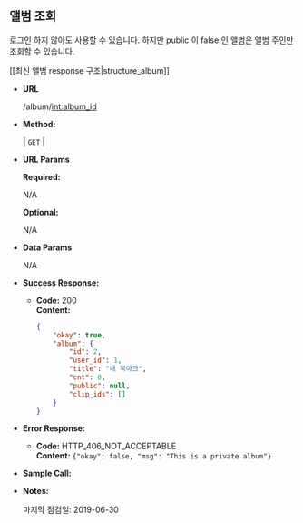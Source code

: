 **앨범 조회**
----
  로그인 하지 않아도 사용할 수 있습니다.
  하지만 public 이 false 인 앨범은 앨범 주인만 조회할 수 있습니다.
  
  [[최신 앨범 response 구조|structure_album]]


* **URL**

  /album/<int:album_id>

* **Method:**

  | `GET` |
  
*  **URL Params**

   **Required:**
 
   N/A

   **Optional:**
 
   N/A

* **Data Params**

   N/A
  

* **Success Response:**
  
  * **Code:** 200 <br />
    **Content:** 
    ```json
    {
        "okay": true,
        "album": {
            "id": 2,
            "user_id": 1,
            "title": "내 북마크",
            "cnt": 0,
            "public": null,
            "clip_ids": []
        }
    }
    ```
 
* **Error Response:**

  * **Code:** HTTP_406_NOT_ACCEPTABLE <br />
    **Content:** `{"okay": false, "msg": "This is a private album"}`


* **Sample Call:**


* **Notes:**

    마지막 점검일: 2019-06-30
